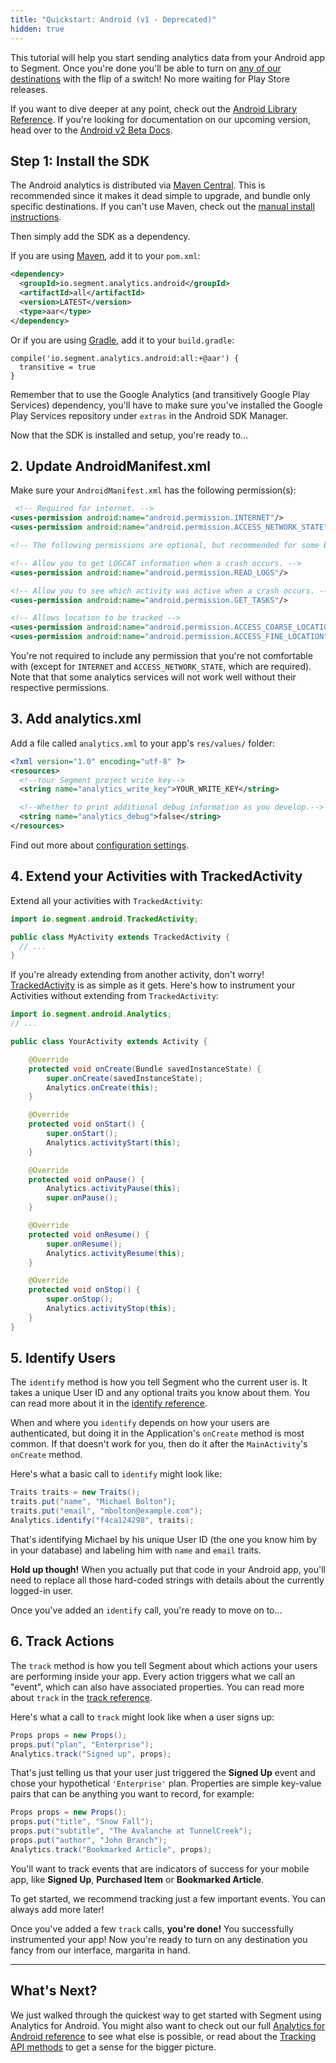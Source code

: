 ```yaml
---
title: "Quickstart: Android (v1 - Deprecated)"
hidden: true
---
```


This tutorial will help you start sending analytics data from your Android app to Segment. Once you're done you'll be able to turn on [any of our destinations](/docs/connections/destinations/) with the flip of a switch! No more waiting for Play Store releases.

If you want to dive deeper at any point, check out the [Android Library Reference](/docs/connections/sources/catalog/libraries/mobile/android).
If you're looking for documentation on our upcoming version, head over to the [Android v2 Beta Docs](/docs/connections/sources/catalog/libraries/mobile/android-beta).

## Step 1: Install the SDK

The Android analytics is distributed via [Maven Central](http://maven.org/). This is recommended since it makes it dead simple to upgrade, and bundle only specific destinations. If you can't use Maven, check out the [manual install instructions](/docs/connections/sources/catalog/libraries/mobile/android#manual-install).

Then simply add the SDK as a dependency.

If you are using [Maven](https://maven.apache.org/), add it to your `pom.xml`:
```xml
<dependency>
  <groupId>io.segment.analytics.android</groupId>
  <artifactId>all</artifactId>
  <version>LATEST</version>
  <type>aar</type>
</dependency>
```

Or if you are using [Gradle](http://www.gradle.org/), add it to your `build.gradle`:

```
compile('io.segment.analytics.android:all:+@aar') {
  transitive = true
}
```

Remember that to use the Google Analytics (and transitively Google Play Services) dependency, you'll have to make sure you've installed the Google Play Services repository under `extras` in the Android SDK Manager.

Now that the SDK is installed and setup, you're ready to...

## 2. Update AndroidManifest.xml

Make sure your `AndroidManifest.xml` has the following permission(s):

```xml
 <!-- Required for internet. -->
<uses-permission android:name="android.permission.INTERNET"/>
<uses-permission android:name="android.permission.ACCESS_NETWORK_STATE"/>

<!-- The following permissions are optional, but recommended for some bundled destinations. -->

<!-- Allow you to get LOGCAT information when a crash occurs. -->
<uses-permission android:name="android.permission.READ_LOGS"/>

<!-- Allow you to see which activity was active when a crash occurs. -->
<uses-permission android:name="android.permission.GET_TASKS"/>

<!-- Allows location to be tracked -->
<uses-permission android:name="android.permission.ACCESS_COARSE_LOCATION"/>
<uses-permission android:name="android.permission.ACCESS_FINE_LOCATION"/>
```

You're not required to include any permission that you're not comfortable with (except for `INTERNET` and `ACCESS_NETWORK_STATE`, which are required). Note that that some analytics services will not work well without their respective permissions.

## 3. Add analytics.xml

Add a file called `analytics.xml` to your app's `res/values/` folder:

```xml
<?xml version="1.0" encoding="utf-8" ?>
<resources>
  <!--Your Segment project write key-->
  <string name="analytics_write_key">YOUR_WRITE_KEY</string>

  <!--Whether to print additional debug information as you develop.-->
  <string name="analytics_debug">false</string>
</resources>
```

Find out more about [configuration settings](#configuration).

## 4. Extend your Activities with TrackedActivity

Extend all your activities with `TrackedActivity`:

```java
import io.segment.android.TrackedActivity;

public class MyActivity extends TrackedActivity {
  // ...
}
```

If you're already extending from another activity, don't worry! [TrackedActivity](https://github.com/segmentio/analytics-android/blob/master/src/io/segment/android/TrackedActivity.java) is as simple as it gets. Here's how to instrument your Activities without extending from `TrackedActivity`:


```java
import io.segment.android.Analytics;
// ...

public class YourActivity extends Activity {

    @Override
    protected void onCreate(Bundle savedInstanceState) {
        super.onCreate(savedInstanceState);
        Analytics.onCreate(this);
    }

    @Override
    protected void onStart() {
        super.onStart();
        Analytics.activityStart(this);
    }

    @Override
    protected void onPause() {
        Analytics.activityPause(this);
        super.onPause();
    }

    @Override
    protected void onResume() {
        super.onResume();
        Analytics.activityResume(this);
    }

    @Override
    protected void onStop() {
        super.onStop();
        Analytics.activityStop(this);
    }
}
```

## 5. Identify Users

The `identify` method is how you tell Segment who the current user is. It takes a unique User ID and any optional traits you know about them. You can read more about it in the [identify reference](/docs/libraries/android#identify).

When and where you `identify` depends on how your users are authenticated, but doing it in the Application's `onCreate` method is most common. If that doesn't work for you, then do it after the `MainActivity`'s `onCreate` method.

Here's what a basic call to `identify` might look like:

```java
Traits traits = new Traits();
traits.put("name", "Michael Bolton");
traits.put("email", "mbolton@example.com");
Analytics.identify("f4ca124298", traits);
```

That's identifying Michael by his unique User ID (the one you know him by in your database) and labeling him with `name` and `email` traits.

**Hold up though!** When you actually put that code in your Android app, you'll need to replace all those hard-coded strings with details about the currently logged-in user.

Once you've added an `identify` call, you're ready to move on to...

## 6. Track Actions

The `track` method is how you tell Segment about which actions your users are performing inside your app. Every action triggers what we call an "event", which can also have associated properties. You can read more about `track` in the [track reference](/docs/libraries/android#track).

Here's what a call to `track` might look like when a user signs up:

```java
Props props = new Props();
props.put("plan", "Enterprise");
Analytics.track("Signed up", props);
```

That's just telling us that your user just triggered the **Signed Up** event and chose your hypothetical `'Enterprise'` plan. Properties are simple key-value pairs that can be anything you want to record, for example:

```java
Props props = new Props();
props.put("title", "Snow Fall");
props.put("subtitle", "The Avalanche at TunnelCreek");
props.put("author", "John Branch");
Analytics.track("Bookmarked Article", props);
```

You'll want to track events that are indicators of success for your mobile app, like **Signed Up**, **Purchased Item** or **Bookmarked Article**.

To get started, we recommend tracking just a few important events. You can always add more later!

Once you've added a few `track` calls, **you're done!** You successfully instrumented your app! Now you're ready to turn on any destination you fancy from our interface, margarita in hand.

---

## What's Next?

We just walked through the quickest way to get started with Segment using Analytics for Android. You might also want to check out our full [Analytics for Android reference](/docs/connections/sources/catalog/libraries/mobile/android/) to see what else is possible, or read about the [Tracking API methods](docs/connections/sources/catalog/libraries/server/http-api/) to get a sense for the bigger picture.
